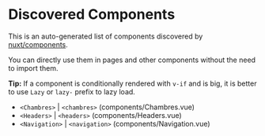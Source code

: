 # Discovered Components

This is an auto-generated list of components discovered by [nuxt/components](https://github.com/nuxt/components).

You can directly use them in pages and other components without the need to import them.

**Tip:** If a component is conditionally rendered with `v-if` and is big, it is better to use `Lazy` or `lazy-` prefix to lazy load.

- `<Chambres>` | `<chambres>` (components/Chambres.vue)
- `<Headers>` | `<headers>` (components/Headers.vue)
- `<Navigation>` | `<navigation>` (components/Navigation.vue)
